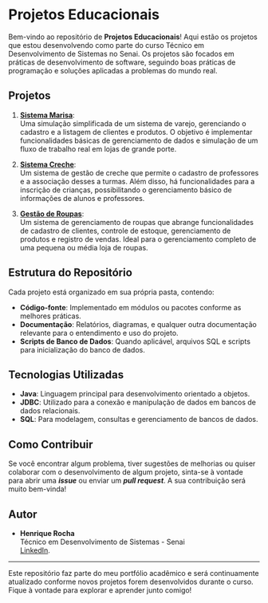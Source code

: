 
# Projetos Educacionais

Bem-vindo ao repositório de **Projetos Educacionais**! Aqui estão os projetos que estou desenvolvendo como parte do curso Técnico em Desenvolvimento de Sistemas no Senai. Os projetos são focados em práticas de desenvolvimento de software, seguindo boas práticas de programação e soluções aplicadas a problemas do mundo real.

## Projetos

1. **[Sistema Marisa](https://github.com/RickLinuux/projetos-educacionais/tree/main/mariasa-aplicacao)**:  
   Uma simulação simplificada de um sistema de varejo, gerenciando o cadastro e a listagem de clientes e produtos. O objetivo é implementar funcionalidades básicas de gerenciamento de dados e simulação de um fluxo de trabalho real em lojas de grande porte.
   
2. **[Sistema Creche](https://github.com/RickLinuux/projetos-educacionais/tree/main/cadastro-creche)**:  
   Um sistema de gestão de creche que permite o cadastro de professores e a associação desses a turmas. Além disso, há funcionalidades para a inscrição de crianças, possibilitando o gerenciamento básico de informações de alunos e professores.
   
3. **[Gestão de Roupas](https://github.com/RickLinuux/projetos-educacionais/tree/main/gestao-de-roupas)**:  
   Um sistema de gerenciamento de roupas que abrange funcionalidades de cadastro de clientes, controle de estoque, gerenciamento de produtos e registro de vendas. Ideal para o gerenciamento completo de uma pequena ou média loja de roupas.

## Estrutura do Repositório

Cada projeto está organizado em sua própria pasta, contendo:

- **Código-fonte**: Implementado em módulos ou pacotes conforme as melhores práticas.
- **Documentação**: Relatórios, diagramas, e qualquer outra documentação relevante para o entendimento e uso do projeto.
- **Scripts de Banco de Dados**: Quando aplicável, arquivos SQL e scripts para inicialização do banco de dados.

## Tecnologias Utilizadas

- **Java**: Linguagem principal para desenvolvimento orientado a objetos.
- **JDBC**: Utilizado para a conexão e manipulação de dados em bancos de dados relacionais.
- **SQL**: Para modelagem, consultas e gerenciamento de bancos de dados.

## Como Contribuir

Se você encontrar algum problema, tiver sugestões de melhorias ou quiser colaborar com o desenvolvimento de algum projeto, sinta-se à vontade para abrir uma **_issue_** ou enviar um **_pull request_**. A sua contribuição será muito bem-vinda!

## Autor

- **Henrique Rocha**  
  Técnico em Desenvolvimento de Sistemas - Senai  
  [LinkedIn](https://www.linkedin.com/in/oh-henrique-rocha/).

---

Este repositório faz parte do meu portfólio acadêmico e será continuamente atualizado conforme novos projetos forem desenvolvidos durante o curso. Fique à vontade para explorar e aprender junto comigo!
